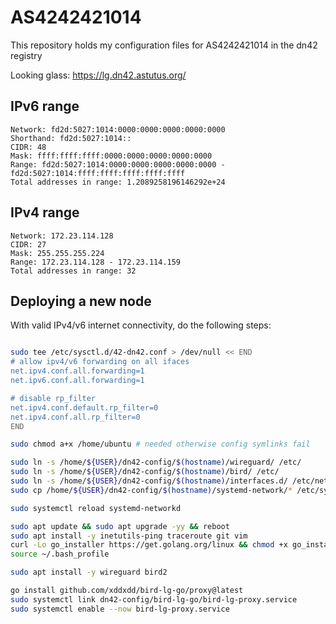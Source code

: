 # AS4242421014

This repository holds my configuration files for AS4242421014 in the dn42 registry

Looking glass: <https://lg.dn42.astutus.org/>

## IPv6 range

```text
Network: fd2d:5027:1014:0000:0000:0000:0000:0000
Shorthand: fd2d:5027:1014::
CIDR: 48
Mask: ffff:ffff:ffff:0000:0000:0000:0000:0000
Range: fd2d:5027:1014:0000:0000:0000:0000:0000 - fd2d:5027:1014:ffff:ffff:ffff:ffff:ffff
Total addresses in range: 1.2089258196146292e+24
```

## IPv4 range

```text
Network: 172.23.114.128
CIDR: 27
Mask: 255.255.255.224
Range: 172.23.114.128 - 172.23.114.159
Total addresses in range: 32
```

## Deploying a new node

With valid IPv4/v6 internet connectivity, do the following steps:

```bash

sudo tee /etc/sysctl.d/42-dn42.conf > /dev/null << END
# allow ipv4/v6 forwarding on all ifaces
net.ipv4.conf.all.forwarding=1
net.ipv6.conf.all.forwarding=1

# disable rp_filter
net.ipv4.conf.default.rp_filter=0
net.ipv4.conf.all.rp_filter=0
END

sudo chmod a+x /home/ubuntu # needed otherwise config symlinks fail

sudo ln -s /home/${USER}/dn42-config/$(hostname)/wireguard/ /etc/
sudo ln -s /home/${USER}/dn42-config/$(hostname)/bird/ /etc/
sudo ln -s /home/${USER}/dn42-config/$(hostname)/interfaces.d/ /etc/network/
sudo cp /home/${USER}/dn42-config/$(hostname)/systemd-network/* /etc/systemd/network/

sudo systemctl reload systemd-networkd

sudo apt update && sudo apt upgrade -yy && reboot
sudo apt install -y inetutils-ping traceroute git vim
curl -Lo go_installer https://get.golang.org/linux && chmod +x go_installer && ./go_installer && rm go_installer
source ~/.bash_profile

sudo apt install -y wireguard bird2

go install github.com/xddxdd/bird-lg-go/proxy@latest
sudo systemctl link dn42-config/bird-lg-go/bird-lg-proxy.service
sudo systemctl enable --now bird-lg-proxy.service

```

